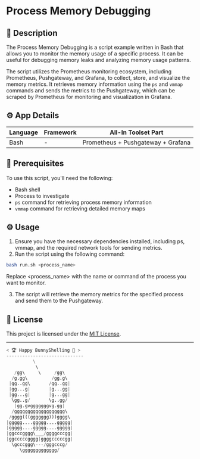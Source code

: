# Process Memory Debugging

## 📄 Description
The Process Memory Debugging is a script example written in Bash that allows you to monitor the memory usage of a specific process. It can be useful for debugging memory leaks and analyzing memory usage patterns.

The script utilizes the Prometheus monitoring ecosystem, including Prometheus, Pushgateway, and Grafana, to collect, store, and visualize the memory metrics. It retrieves memory information using the `ps` and `vmmap` commands and sends the metrics to the Pushgateway, which can be scraped by Prometheus for monitoring and visualization in Grafana.

## ⚙️ App Details

| Language  | Framework | All-In Toolset Part      |
|-----------|-----------|-------------------------|
| Bash      | -         | Prometheus + Pushgateway + Grafana |


## 🚀 Prerequisites
To use this script, you'll need the following:
- Bash shell
- Process to investigate
- `ps` command for retrieving process memory information
- `vmmap` command for retrieving detailed memory maps

## ⚙️ Usage
1. Ensure you have the necessary dependencies installed, including ps, vmmap, and the required network tools for sending metrics.
2. Run the script using the following command:
```bash
bash run.sh <process_name>
```
Replace <process_name> with the name or command of the process you want to monitor.

3. The script will retrieve the memory metrics for the specified process and send them to the Pushgateway.

## 📄 License
This project is licensed under the [MIT License](LICENSE).

---

```python
< 🏆 Happy BunnyShelling 🚀 >
-----------------------------
          \
           \   
   /gg\     \     /gg\ 
  /g.gg\         /gg.g\ 
 |gg..gg\       /gg..gg| 
 |gg...g|       |g...gg| 
 |gg...g|       |g...gg| 
  \gg..g/       \g..gg/ 
   |gg.gvgggggggvg.gg| 
  /ggggggggggggggggggg\ 
 /gggg(((ggggggg)))gggg\ 
|ggggg....ggggg....ggggg| 
|ggggg....ggggg....ggggg| 
|ggcccgggg\___/ggggcccgg| 
|ggcccccgggg|ggggcccccgg| 
  \gcccggg\---/gggcccg/ 
     \ggggggggggggg/
```
